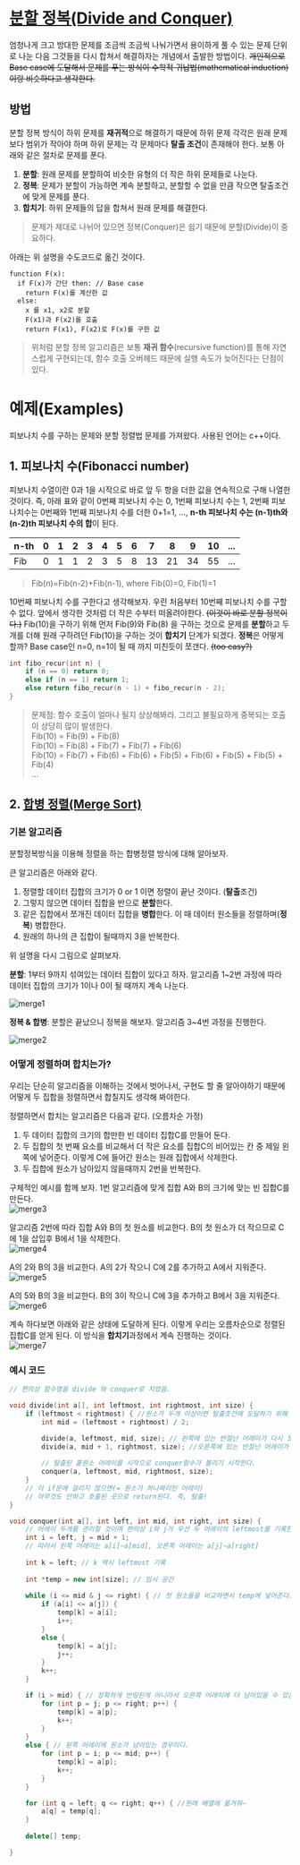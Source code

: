 ﻿# [분할 정복(Divide and Conquer)](https://ko.khanacademy.org/computing/computer-science/algorithms/merge-sort/a/divide-and-conquer-algorithms)

엄청나게 크고 방대한 문제를 조금씩 조금씩 나눠가면서 용이하게 풀 수 있는 문제 단위로 나눈 다음 그것들을 다시 합쳐서 해결하자는 개념에서 출발한 방법이다. ~~개인적으로 Base case에 도달해서 문제를 푸는 방식이 수학적 귀납법(mathematical induction)이랑 비슷하다고 생각한다.~~ 

## 방법

분할 정복 방식이 하위 문제를 **재귀적**으로 해결하기 때문에 하위 문제 각각은 원래 문제보다 범위가 작아야 하며 하위 문제는 각 문제마다 **탈출 조건**이 존재해야 한다. 보통 아래와 같은 절차로 문제를 푼다.

1.  **분할**: 원래 문제를 분할하여 비슷한 유형의 더 작은 하위 문제들로 나눈다.
2.  **정복**: 문제가 분할이 가능하면 계속 분할하고, 분할할 수 없을 만큼 작으면 탈출조건에 맞게 문제를 푼다.
3.  **합치기**: 하위 문제들의 답을 합쳐서 원래 문제를 해결한다.


>문제가 제대로 나뉘어 있으면 정복(Conquer)은 쉽기 때문에 분할(Divide)이 중요하다.


아래는 위 설명을 수도코드로 옮긴 것이다.
```
function F(x):
  if F(x)가 간단 then:	// Base case
    return F(x)를 계산한 값
  else:
    x 를 x1, x2로 분할
    F(x1)과 F(x2)를 호출
    return F(x1), F(x2)로 F(x)를 구한 값
```


> 위처럼 분할 정복 알고리즘은 보통 **재귀 함수**(recursive function)를 통해 자연스럽게 구현되는데, 함수 호출 오버헤드 때문에 실행 속도가 늦어진다는 단점이 있다.



# 예제(Examples)

피보나치 수를 구하는 문제와 분할 정렬법 문제를 가져왔다. 사용된 언어는 c++이다.


## 1. 피보나치 수(Fibonacci number)

피보나치 수열이란 0과 1을 시작으로 바로 앞 두 항을 더한 값을 연속적으로 구해 나열한 것이다. 즉, 아래 표와 같이 0번째 피보나치 수는 0, 1번째 피보나치 수는 1, 2번째 피보나치수는 0번째와 1번째 피보나치 수를 더한 0+1=1, ...,  **n-th 피보나치 수는 (n-1)th와 (n-2)th 피보나치 수의 합**이 된다.

n-th|0|1|2|3|4|5|6|7|8|9|10|...
-|-|-|-|-|-|-|-|-|-|-|-|-
Fib|0|1|1|2|3|5|8|13|21|34|55|...


> Fib(n)=Fib(n-2)+Fib(n-1), where Fib(0)=0, Fib(1)=1


10번째 피보나치 수를 구한다고 생각해보자. 우린 처음부터 10번째 피보나치 수를 구할 수 없다. 앞에서 생각한 것처럼 더 작은 수부터 떠올려야한다. ~~(이것이 바로 분할 정복이다.)~~ 
Fib(10)을 구하기 위해 먼저 Fib(9)와 Fib(8) 을 구하는 것으로 문제를 **분할**하고 두개를 더해 원래 구하려던 Fib(10)을 구하는 것이 **합치기** 단계가 되겠다. **정복**은 어떻게 할까? Base case인 n=0, n=1이 될 때 까지 미친듯이 쪼갠다. ~~(too easy?)~~ 

```c++
int fibo_recur(int n) {
	if (n == 0) return 0;
	else if (n == 1) return 1;
	else return fibo_recur(n - 1) + fibo_recur(n - 2);
}
```


>문제점: 함수 호출이 얼마나 될지 상상해봐라. 그리고 불필요하게 중복되는 호출이 상당히 많이 발생한다.  
>Fib(10) = Fib(9) + Fib(8)  
>Fib(10) = Fib(8) + Fib(7) + Fib(7) + Fib(6)  
>Fib(10) = Fib(7) + Fib(6) + Fib(6) + Fib(5) + Fib(6) + Fib(5) + Fib(5) + Fib(4)  
> ...


## 2. [합병 정렬(Merge Sort)](https://janghw.tistory.com/entry/%EC%95%8C%EA%B3%A0%EB%A6%AC%EC%A6%98-Divide-and-Conquer-%EB%B6%84%ED%95%A0%EC%A0%95%EB%B3%B5)

### 기본 알고리즘

분할정복방식을 이용해 정렬을 하는 합병정렬 방식에 대해 알아보자.

큰 알고리즘은 아래와 같다.
1. 정렬할 데이터 집합의 크기가 0 or 1 이면 정렬이 끝난 것이다. (**탈출**조건)
2. 그렇지 않으면 데이터 집합을 반으로 **분할**한다.
3. 같은 집합에서 쪼개진 데이터 집합을 **병합**한다.  이 때 데이터 원소들을 정렬하며(**정복**) 병합한다.
4. 원래의 하나의 큰 집합이 될때까지 3을 반복한다.

위 설명을 다시 그림으로 살펴보자.  

**분할**: 1부터 9까지 섞여있는 데이터 집합이 있다고 하자. 알고리즘 1~2번 과정에 따라 데이터 집합의 크기가 1이나 0이 될 때까지 계속 나눈다.

![merge1](./merge_sort/img/merge1.PNG)  


**정복 & 합병**: 분할은 끝났으니 정복을 해보자. 알고리즘 3~4번 과정을 진행한다.  

![merge2](./merge_sort/img/merge2.PNG)  


### 어떻게 정렬하며 합치는가?

우리는 단순히 알고리즘을 이해하는 것에서 벗어나서, 구현도 할 줄 알아야하기 때문에 어떻게 두 집합을 정렬하면서 합칠지도 생각해 봐야한다.

정렬하면서 합치는 알고리즘은 다음과 같다. (오름차순 가정)
1. 두 데이터 집합의 크기의 합만한 빈 데이터 집합C를 만들어 둔다.
2. 두 집합의 첫 번째 요소를 비교해서 더 작은 요소를 집합C의 비어있는 칸 중 제일 왼쪽에 넣어준다. 이렇게 C에 들어간 원소는 원래 집합에서 삭제한다.
3. 두 집합에 원소가 남아있지 않을때까지 2번을 반복한다.

구체적인 예시를 함께 보자. 1번 알고리즘에 맞게 집합 A와 B의 크기에 맞는 빈 집합C를 만든다.  
![merge3](./merge_sort/img/merge3.PNG)

알고리즘 2번에 따라 집합 A와 B의 첫 원소를 비교한다. B의 첫 원소가 더 작으므로 C에 1을 삽입후 B에서 1을 삭제한다.  
![merge4](./merge_sort/img/merge4.PNG)

A의 2와 B의 3을 비교한다. A의 2가 작으니 C에 2를 추가하고 A에서 지워준다.  
![merge5](./merge_sort/img/merge5.PNG)

A의 5와 B의 3을 비교한다. B의 3이 작으니 C에 3을 추가하고 B에서 3을 지워준다.  
![merge6](./merge_sort/img/merge6.PNG)

계속 하다보면 아래와 같은 상태에 도달하게 된다. 이렇게 우리는 오름차순으로 정렬된 집합C를 얻게 된다. 이 방식을 **합치기**과정에서 계속 진행하는 것이다.  
![merge7](./merge_sort/img/merge7.PNG)

### 예시 코드
```c++
// 편의상 함수명을 divide 와 conquer로 지었음.

void divide(int a[], int leftmost, int rightmost, int size) {
	if (leftmost < rightmost) { //원소가 두개 이상이면 탈출조건에 도달하기 위해 무조건 쪼개져야한다
		int mid = (leftmost + rightmost) / 2; 

		divide(a, leftmost, mid, size); // 왼쪽에 있는 반절난 어레이가 다시 쪼개지러감
		divide(a, mid + 1, rightmost, size); //오른쪽에 있는 반절난 어레이가 다시 쪼개지러감
		
		// 탈출된 홑원소 어레이를 시작으로 conquer함수가 불리기 시작한다.
		conquer(a, leftmost, mid, rightmost, size); 
	}
	// 이 if문에 걸리지 않으면(= 원소가 하나짜리인 어레이)
	// 아무것도 안하고 호출된 곳으로 return된다. 즉, 탈출!
}

void conquer(int a[], int left, int mid, int right, int size) {
	// 어레이 두개를 관리할 것이며 편의상 i와 j가 우선 두 어레이의 leftmost를 기록한다.
	int i = left, j = mid + 1;
	// 따라서 왼쪽 어레이는 a[i]~a[mid], 오른쪽 어레이는 a[j]~a[right]
	
	int k = left; // k 역시 leftmost 기록
	
	int *temp = new int[size]; // 임시 공간
	
	while (i <= mid & j <= right) { // 첫 원소들을 비교하면서 temp에 넣어준다.
		if (a[i] <= a[j]) {
			temp[k] = a[i];
			i++;
		}
		else {
			temp[k] = a[j];
			j++;
		}
		k++;
	}

	if (i > mid) { // 정확하게 반띵된게 아니라서 오른쪽 어레이에 더 남아있을 수 있음. 전부 temp에 옮겨줌
		for (int p = j; p <= right; p++) {
			temp[k] = a[p];
			k++;
		}
	}
	else { // 왼쪽 어레이에 원소가 남아있는 경우이다.
		for (int p = i; p <= mid; p++) {
			temp[k] = a[p];
			k++;
		}
	}

	for (int q = left; q <= right; q++) { //원래 배열에 옮겨줘~
		a[q] = temp[q];
	}
	
	delete[] temp;

}

```
